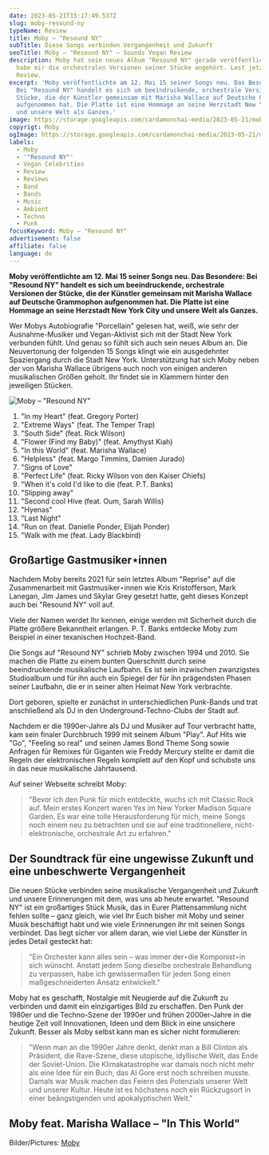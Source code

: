 ```yaml
---
date: 2023-05-21T15:17:49.537Z
slug: moby-resound-ny
typeName: Review
title: Moby – "Resound NY"
subTitle: Diese Songs verbinden Vergangenheit und Zukunft
seoTitle: Moby – "Resound NY" – Sounds Vegan Review
description: Moby hat sein neues Album "Resound NY" gerade veröffentlicht. Ich
  habe mir die orchestralen Versionen seiner Stücke angehört. Lest jetzt meine
  Review.
excerpt: 'Moby veröffentlichte am 12. Mai 15 seiner Songs neu. Das Besondere:
  Bei "Resound NY" handelt es sich um beeindruckende, orchestrale Versionen der
  Stücke, die der Künstler gemeinsam mit Marisha Wallace auf Deutsche Grammophon
  aufgenommen hat. Die Platte ist eine Hommage an seine Herzstadt New York City
  und unsere Welt als Ganzes.'
image: https://storage.googleapis.com/cardamonchai-media/2023-05-21/moby-resound-ny-jpg-imagine-080808_5d6c5c_1024_768/640.webp
copyrigt: Moby
ogImage: https://storage.googleapis.com/cardamonchai-media/2023-05-21/moby-resound-ny-og-jpg-imagine-789878_697666_1200_628/640.webp
labels:
  - Moby
  - '"Resound NY"'
  - Vegan Celebrities
  - Review
  - Reviews
  - Band
  - Bands
  - Music
  - Ambient
  - Techno
  - Punk
focusKeyword: Moby – "Resound NY"
advertisement: false
affiliate: false
language: de
---
```

**Moby veröffentlichte am 12. Mai 15 seiner Songs neu. Das Besondere: Bei "Resound NY" handelt es sich um beeindruckende, orchestrale Versionen der Stücke, die der Künstler gemeinsam mit Marisha Wallace auf Deutsche Grammophon aufgenommen hat. Die Platte ist eine Hommage an seine Herzstadt New York City und unsere Welt als Ganzes.**

Wer Mobys Autobiografie "Porcellain" gelesen hat, weiß, wie sehr der Ausnahme-Musiker und Vegan-Aktivist sich mit der Stadt New York verbunden fühlt. Und genau so fühlt sich auch sein neues Album an. Die Neuvertonung der folgenden 15 Songs klingt wie ein ausgedehnter Spaziergang durch die Stadt New York. Unterstützung hat sich Moby neben der von Marisha Wallace übrigens auch noch von einigen anderen musikalischen Größen geholt. Ihr findet sie in Klammern hinter den jeweiligen Stücken.

![Moby – "Resound NY"](https://storage.googleapis.com/cardamonchai-media/2023-05-21/moby-resound-nyc-ecover-2048x2048-jpg-imagine-080808_595855_2048_2048/640.webp "Moby – \"Resound NY\"")

1. "In my Heart" (feat. Gregory Porter)
2. "Extreme Ways" (feat. The Temper Trap)
3. "South Side" (feat. Rick Wilson)
4. "Flower (Find my Baby)" (feat. Amythyst Kiah)
5. "In this World" (feat. Marisha Wallace)
6. "Helpless" (feat. Margo Timmins, Damien Jurado)
7. "Signs of Love"
8. "Perfect Life" (feat. Ricky Wilson von den Kaiser Chiefs)
9. "When it's cold I'd like to die (feat. P.T. Banks)
10. "Slipping away"
11. "Second cool Hive (feat. Oum, Sarah Willis)
12. "Hyenas"
13. "Last Night"
14. "Run on (feat. Danielle Ponder, Elijah Ponder)
15. "Walk with me (feat. Lady Blackbird)

## Großartige Gastmusiker⋆innen

Nachdem Moby bereits 2021 für sein letztes Album "Reprise" auf die Zusammenarbeit mit Gastmusiker⋆innen wie Kris Kristofferson, Mark Lanegan, Jim James und Skylar Grey gesetzt hatte, geht dieses Konzept auch bei "Resound NY" voll auf.

Viele der Namen werdet Ihr kennen, einige werden mit Sicherheit durch die Platte größere Bekanntheit erlangen. P. T. Banks entdecke Moby zum Beispiel in einer texanischen Hochzeit-Band.

Die Songs auf "Resound NY" schrieb Moby zwischen 1994 und 2010. Sie machen die Platte zu einem bunten Querschnitt durch seine beeindruckende musikalische Laufbahn. Es ist sein inzwischen zwanzigstes Studioalbum und für ihn auch ein Spiegel der für ihn prägendsten Phasen seiner Laufbahn, die er in seiner alten Heimat New York verbrachte.

Dort geboren, spielte er zunächst in unterschiedlichen Punk-Bands und trat anschließend als DJ in den Underground-Techno-Clubs der Stadt auf.

Nachdem er die 1990er-Jahre als DJ und Musiker auf Tour verbracht hatte, kam sein finaler Durchbruch 1999 mit seinem Album "Play". Auf Hits wie "Go", "Feeling so real" und seinen James Bond Theme Song sowie Anfragen für Remixes für Giganten wie Freddy Mercury stellte er damit die Regeln der elektronischen Regeln komplett auf den Kopf und schubste uns in das neue musikalische Jahrtausend.

Auf seiner Webseite schreibt Moby:

> "Bevor ich den Punk für mich entdeckte, wuchs ich mit Classic Rock auf. Mein erstes Konzert waren Yes im New Yorker Madison Square Garden. Es war eine tolle Herausforderung für mich, meine Songs noch einem neu zu betrachten und sie auf eine traditionellere, nicht-elektronische, orchestrale Art zu erfahren."

## Der Soundtrack für eine ungewisse Zukunft und eine unbeschwerte Vergangenheit

Die neuen Stücke verbinden seine musikalische Vergangenheit und Zukunft und unsere Erinnerungen mit dem, was uns ab heute erwartet. "Resound NY" ist ein großartiges Stück Musik, das in Eurer Plattensammlung nicht fehlen sollte – ganz gleich, wie viel Ihr Euch bisher mit Moby und seiner Musik beschäftigt habt und wie viele Erinnerungen ihr mit seinen Songs verbindet. Das liegt sicher vor allem daran, wie viel Liebe der Künstler in jedes Detail gesteckt hat:

> "Ein Orchester kann alles sein – was immer der⋆die Komponist⋆in sich wünscht. Anstatt jedem Song dieselbe orchestrale Behandlung zu verpassen, habe ich gewissermaßen für jeden Song einen maßgeschneiderten Ansatz entwickelt."

Moby hat es geschafft, Nostalgie mit Neugierde auf die Zukunft zu verbinden und damit ein einzigartiges Bild zu erschaffen. Den Punk der 1980er und die Techno-Szene der 1990er und frühen 2000er-Jahre in die heutige Zeit voll Innovationen, Ideen und dem Blick in eine unsichere Zukunft. Besser als Moby selbst kann man es sicher nicht formulieren:

> "Wenn man an die 1990er Jahre denkt, denkt man a Bill Clinton als Präsident, die Rave-Szene, diese utopische, idyllische Welt, das Ende der Soviet-Union. Die Klimakatastrophe war damals noch nicht mehr als eine Idee für ein Buch, das Al Gore  erst noch schreiben musste. Damals war Musik machen das Feiern des Potenzials unserer Welt und unserer Kultur. Heute ist es höchstens noch ein Rückzugsort in einer beängstigenden und apokalyptischen Welt."

## Moby feat. Marisha Wallace – "In This World"

<YouTube id="BRbJteAVyy0" />

Bilder/Pictures: [Moby](https://moby.com/)